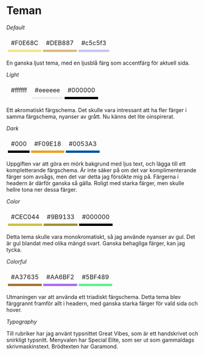 # Teman

*Default*
<table style="border-spacing: 4px; border-collapse: separate; table-layout:fixed;">
<tr>
<td>#F0E68C</td>
<td>#DEB887</td>
<td>#c5c5f3</td>
</tr>
<tr>

<td style="background-color: #F0E68C"> </td>
<td style="background-color: #DEB887"> </td>
<td style="background-color: #c5c5f3"> </td>
</tr>
</table>

En ganska ljust tema, med en ljusblå färg som accentfärg för aktuell sida.


*Light*

<table style="border-spacing: 4px; border-collapse: separate; empty-cells:show;">
<tr>
<td>#ffffff</td>
<td>#eeeeee</td>
<td>#000000</td>
</tr>
<tr>

<td style="background-color: #ffffff"></td>
<td style="background-color: #eeeeee"></td>
<td style="background-color: #000000"></td>
</tr>
</table>

Ett akromatiskt färgschema. Det skulle vara intressant att ha fler färger i samma färgschema, nyanser av grått. Nu känns det lite oinspirerat.

*Dark*

<table style="border-spacing: 4px; border-collapse: separate;  ">
<tr>
<td>#000</td>
<td>#F09E18</td>
<td>#0053A3</td>
</tr>
<tr>

<td style="background-color: #000"></td>
<td style="background-color: #F09E18"></td>
<td style="background-color: #0053A3"></td>
</tr>
</table>

Uppgiften var att göra en mörk bakgrund med ljus text, och lägga till ett kompletterande färgschema. Är inte säker på om det var komplimenterande färger som avsågs, men det var detta jag försökte mig på. Färgerna i headern är därför ganska så gälla. Roligt med starka färger, men skulle hellre tona ner dessa färger.

*Color*

<table style="border-spacing: 4px; border-collapse: separate;  ">
<tr>
<td>#CEC044</td>
<td>#9B9133</td>
<td>#000000</td>

</tr>
<tr>

<td style="background-color: #CEC044"></td>
<td style="background-color: #9B9133"></td>
<td style="background-color: #000000"></td>
</tr>
</table>

Detta tema skulle vara monokromatiskt, så jag använde nyanser av gul. Det är gul blandat med olika mängd svart. Ganska behagliga färger, kan jag tycka.

*Colorful*

<table style="border-spacing: 4px; border-collapse: separate; ">
<tr>
<td>#A37635</td>
<td>#AA6BF2</td>
<td>#5BF489</td>
</tr>
<tr>

<td style="background-color: #A37635"></td>
<td style="background-color: #AA6BF2"></td>
<td style="background-color: #5BF489"></td>
</tr>
</table>

Utmaningen var att använda ett triadiskt färgschema. Detta tema blev färggrannt framför allt i headern, med ganska starka färger för vald sida och hover.

*Typography*

Till rubriker har jag använt typsnittet Great Vibes, som är ett handskrivet och snirkligt typsnitt. Menyvalen har Special Elite, som ser ut som gammaldags skrivmaskinstext. Brödtexten har Garamond.
